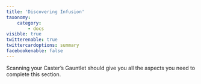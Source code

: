 ```yaml
---
title: 'Discovering Infusion'
taxonomy:
    category:
        - docs
visible: true
twitterenable: true
twittercardoptions: summary
facebookenable: false
---
```


Scanning your Caster’s Gauntlet should give you all the aspects you need to complete this section.

